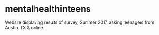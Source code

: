# mentalhealthinteens
Website displaying results of survey, Summer 2017, asking teenagers from Austin, TX &amp; online.
